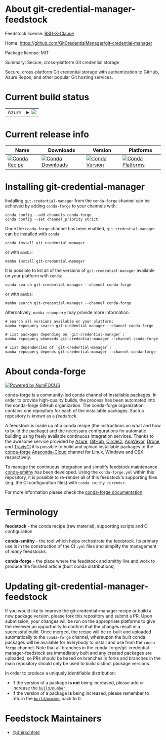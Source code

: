 About git-credential-manager-feedstock
======================================

Feedstock license: [BSD-3-Clause](https://github.com/conda-forge/git-credential-manager-feedstock/blob/main/LICENSE.txt)

Home: https://github.com/GitCredentialManager/git-credential-manager

Package license: MIT

Summary: Secure, cross-platform Git credential storage

Secure, cross-platform Git credential storage with authentication to
GitHub, Azure Repos, and other popular Git hosting services.


Current build status
====================


<table>
    
  <tr>
    <td>Azure</td>
    <td>
      <details>
        <summary>
          <a href="https://dev.azure.com/conda-forge/feedstock-builds/_build/latest?definitionId=17115&branchName=main">
            <img src="https://dev.azure.com/conda-forge/feedstock-builds/_apis/build/status/git-credential-manager-feedstock?branchName=main">
          </a>
        </summary>
        <table>
          <thead><tr><th>Variant</th><th>Status</th></tr></thead>
          <tbody><tr>
              <td>linux_64</td>
              <td>
                <a href="https://dev.azure.com/conda-forge/feedstock-builds/_build/latest?definitionId=17115&branchName=main">
                  <img src="https://dev.azure.com/conda-forge/feedstock-builds/_apis/build/status/git-credential-manager-feedstock?branchName=main&jobName=linux&configuration=linux%20linux_64_" alt="variant">
                </a>
              </td>
            </tr><tr>
              <td>osx_64</td>
              <td>
                <a href="https://dev.azure.com/conda-forge/feedstock-builds/_build/latest?definitionId=17115&branchName=main">
                  <img src="https://dev.azure.com/conda-forge/feedstock-builds/_apis/build/status/git-credential-manager-feedstock?branchName=main&jobName=osx&configuration=osx%20osx_64_" alt="variant">
                </a>
              </td>
            </tr><tr>
              <td>osx_arm64</td>
              <td>
                <a href="https://dev.azure.com/conda-forge/feedstock-builds/_build/latest?definitionId=17115&branchName=main">
                  <img src="https://dev.azure.com/conda-forge/feedstock-builds/_apis/build/status/git-credential-manager-feedstock?branchName=main&jobName=osx&configuration=osx%20osx_arm64_" alt="variant">
                </a>
              </td>
            </tr>
          </tbody>
        </table>
      </details>
    </td>
  </tr>
</table>

Current release info
====================

| Name | Downloads | Version | Platforms |
| --- | --- | --- | --- |
| [![Conda Recipe](https://img.shields.io/badge/recipe-git--credential--manager-green.svg)](https://anaconda.org/conda-forge/git-credential-manager) | [![Conda Downloads](https://img.shields.io/conda/dn/conda-forge/git-credential-manager.svg)](https://anaconda.org/conda-forge/git-credential-manager) | [![Conda Version](https://img.shields.io/conda/vn/conda-forge/git-credential-manager.svg)](https://anaconda.org/conda-forge/git-credential-manager) | [![Conda Platforms](https://img.shields.io/conda/pn/conda-forge/git-credential-manager.svg)](https://anaconda.org/conda-forge/git-credential-manager) |

Installing git-credential-manager
=================================

Installing `git-credential-manager` from the `conda-forge` channel can be achieved by adding `conda-forge` to your channels with:

```
conda config --add channels conda-forge
conda config --set channel_priority strict
```

Once the `conda-forge` channel has been enabled, `git-credential-manager` can be installed with `conda`:

```
conda install git-credential-manager
```

or with `mamba`:

```
mamba install git-credential-manager
```

It is possible to list all of the versions of `git-credential-manager` available on your platform with `conda`:

```
conda search git-credential-manager --channel conda-forge
```

or with `mamba`:

```
mamba search git-credential-manager --channel conda-forge
```

Alternatively, `mamba repoquery` may provide more information:

```
# Search all versions available on your platform:
mamba repoquery search git-credential-manager --channel conda-forge

# List packages depending on `git-credential-manager`:
mamba repoquery whoneeds git-credential-manager --channel conda-forge

# List dependencies of `git-credential-manager`:
mamba repoquery depends git-credential-manager --channel conda-forge
```


About conda-forge
=================

[![Powered by
NumFOCUS](https://img.shields.io/badge/powered%20by-NumFOCUS-orange.svg?style=flat&colorA=E1523D&colorB=007D8A)](https://numfocus.org)

conda-forge is a community-led conda channel of installable packages.
In order to provide high-quality builds, the process has been automated into the
conda-forge GitHub organization. The conda-forge organization contains one repository
for each of the installable packages. Such a repository is known as a *feedstock*.

A feedstock is made up of a conda recipe (the instructions on what and how to build
the package) and the necessary configurations for automatic building using freely
available continuous integration services. Thanks to the awesome service provided by
[Azure](https://azure.microsoft.com/en-us/services/devops/), [GitHub](https://github.com/),
[CircleCI](https://circleci.com/), [AppVeyor](https://www.appveyor.com/),
[Drone](https://cloud.drone.io/welcome), and [TravisCI](https://travis-ci.com/)
it is possible to build and upload installable packages to the
[conda-forge](https://anaconda.org/conda-forge) [Anaconda-Cloud](https://anaconda.org/)
channel for Linux, Windows and OSX respectively.

To manage the continuous integration and simplify feedstock maintenance
[conda-smithy](https://github.com/conda-forge/conda-smithy) has been developed.
Using the ``conda-forge.yml`` within this repository, it is possible to re-render all of
this feedstock's supporting files (e.g. the CI configuration files) with ``conda smithy rerender``.

For more information please check the [conda-forge documentation](https://conda-forge.org/docs/).

Terminology
===========

**feedstock** - the conda recipe (raw material), supporting scripts and CI configuration.

**conda-smithy** - the tool which helps orchestrate the feedstock.
                   Its primary use is in the construction of the CI ``.yml`` files
                   and simplify the management of *many* feedstocks.

**conda-forge** - the place where the feedstock and smithy live and work to
                  produce the finished article (built conda distributions)


Updating git-credential-manager-feedstock
=========================================

If you would like to improve the git-credential-manager recipe or build a new
package version, please fork this repository and submit a PR. Upon submission,
your changes will be run on the appropriate platforms to give the reviewer an
opportunity to confirm that the changes result in a successful build. Once
merged, the recipe will be re-built and uploaded automatically to the
`conda-forge` channel, whereupon the built conda packages will be available for
everybody to install and use from the `conda-forge` channel.
Note that all branches in the conda-forge/git-credential-manager-feedstock are
immediately built and any created packages are uploaded, so PRs should be based
on branches in forks and branches in the main repository should only be used to
build distinct package versions.

In order to produce a uniquely identifiable distribution:
 * If the version of a package **is not** being increased, please add or increase
   the [``build/number``](https://docs.conda.io/projects/conda-build/en/latest/resources/define-metadata.html#build-number-and-string).
 * If the version of a package **is** being increased, please remember to return
   the [``build/number``](https://docs.conda.io/projects/conda-build/en/latest/resources/define-metadata.html#build-number-and-string)
   back to 0.

Feedstock Maintainers
=====================

* [@dhirschfeld](https://github.com/dhirschfeld/)

